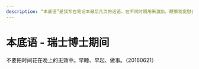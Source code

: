 ```yaml
---
description: “本底语”是我写在笔记本最后几页的话语，在不同时期用来激励、鞭策和宽慰自己。
---
```


# 本底语 - 瑞士博士期间

不要把时间花在晚上的无效中。早睡、早起、做事。（20160621）

